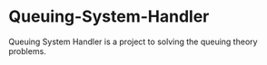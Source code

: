 # Queuing-System-Handler
Queuing System Handler is a project to solving the queuing theory problems.
